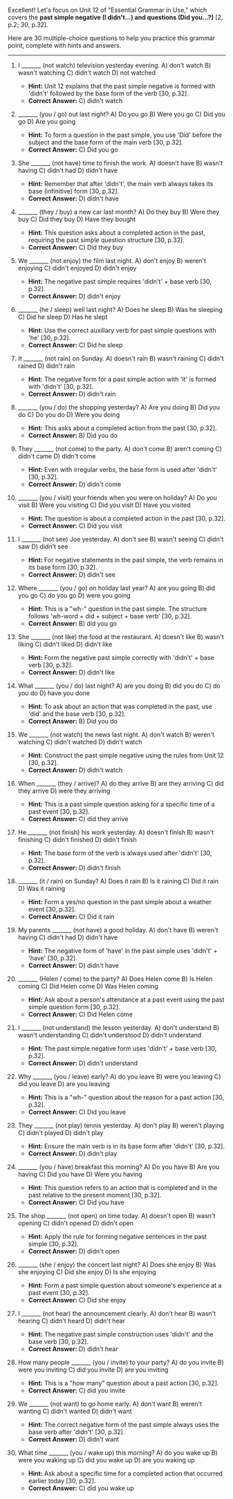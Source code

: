 Excellent! Let's focus on Unit 12 of "Essential Grammar in Use," which covers the **past simple negative (I didn't...) and questions (Did you...?)** [2, p.2; 30, p.32].

Here are 30 multiple-choice questions to help you practice this grammar point, complete with hints and answers.

---

1.  I _______ (not watch) television yesterday evening.
    A) don't watch
    B) wasn't watching
    C) didn't watch
    D) not watched
    *   **Hint:** Unit 12 explains that the past simple negative is formed with 'didn't' followed by the base form of the verb [30, p.32].
    *   ****Correct Answer:**** C) didn't watch

2.  _______ (you / go) out last night?
    A) Do you go
    B) Were you go
    C) Did you go
    D) Are you going
    *   **Hint:** To form a question in the past simple, you use 'Did' before the subject and the base form of the main verb [30, p.32].
    *   ****Correct Answer:**** C) Did you go

3.  She _______ (not have) time to finish the work.
    A) doesn't have
    B) wasn't having
    C) didn't had
    D) didn't have
    *   **Hint:** Remember that after 'didn't', the main verb always takes its base (infinitive) form [30, p.32].
    *   ****Correct Answer:**** D) didn't have

4.  _______ (they / buy) a new car last month?
    A) Do they buy
    B) Were they buy
    C) Did they buy
    D) Have they bought
    *   **Hint:** This question asks about a completed action in the past, requiring the past simple question structure [30, p.32].
    *   ****Correct Answer:**** C) Did they buy

5.  We _______ (not enjoy) the film last night.
    A) don't enjoy
    B) weren't enjoying
    C) didn't enjoyed
    D) didn't enjoy
    *   **Hint:** The negative past simple requires 'didn't' + base verb [30, p.32].
    *   ****Correct Answer:**** D) didn't enjoy

6.  _______ (he / sleep) well last night?
    A) Does he sleep
    B) Was he sleeping
    C) Did he sleep
    D) Has he slept
    *   **Hint:** Use the correct auxiliary verb for past simple questions with 'he' [30, p.32].
    *   ****Correct Answer:**** C) Did he sleep

7.  It _______ (not rain) on Sunday.
    A) doesn't rain
    B) wasn't raining
    C) didn't rained
    D) didn't rain
    *   **Hint:** The negative form for a past simple action with 'it' is formed with 'didn't' [30, p.32].
    *   ****Correct Answer:**** D) didn't rain

8.  _______ (you / do) the shopping yesterday?
    A) Are you doing
    B) Did you do
    C) Do you do
    D) Were you doing
    *   **Hint:** This asks about a completed action from the past [30, p.32].
    *   ****Correct Answer:**** B) Did you do

9.  They _______ (not come) to the party.
    A) don't come
    B) aren't coming
    C) didn't came
    D) didn't come
    *   **Hint:** Even with irregular verbs, the base form is used after 'didn't' [30, p.32].
    *   ****Correct Answer:**** D) didn't come

10. _______ (you / visit) your friends when you were on holiday?
    A) Do you visit
    B) Were you visiting
    C) Did you visit
    D) Have you visited
    *   **Hint:** The question is about a completed action in the past [30, p.32].
    *   ****Correct Answer:**** C) Did you visit

11. I _______ (not see) Joe yesterday.
    A) don't see
    B) wasn't seeing
    C) didn't saw
    D) didn't see
    *   **Hint:** For negative statements in the past simple, the verb remains in its base form [30, p.32].
    *   ****Correct Answer:**** D) didn't see

12. Where _______ (you / go) on holiday last year?
    A) are you going
    B) did you go
    C) do you go
    D) were you going
    *   **Hint:** This is a "wh-" question in the past simple. The structure follows 'wh-word + did + subject + base verb' [30, p.32].
    *   ****Correct Answer:**** B) did you go

13. She _______ (not like) the food at the restaurant.
    A) doesn't like
    B) wasn't liking
    C) didn't liked
    D) didn't like
    *   **Hint:** Form the negative past simple correctly with 'didn't' + base verb [30, p.32].
    *   ****Correct Answer:**** D) didn't like

14. What _______ (you / do) last night?
    A) are you doing
    B) did you do
    C) do you do
    D) have you done
    *   **Hint:** To ask about an action that was completed in the past, use 'did' and the base verb [30, p.32].
    *   ****Correct Answer:**** B) Did you do

15. We _______ (not watch) the news last night.
    A) don't watch
    B) weren't watching
    C) didn't watched
    D) didn't watch
    *   **Hint:** Construct the past simple negative using the rules from Unit 12 [30, p.32].
    *   ****Correct Answer:**** D) didn't watch

16. When _______ (they / arrive)?
    A) do they arrive
    B) are they arriving
    C) did they arrive
    D) were they arriving
    *   **Hint:** This is a past simple question asking for a specific time of a past event [30, p.32].
    *   ****Correct Answer:**** C) did they arrive

17. He _______ (not finish) his work yesterday.
    A) doesn't finish
    B) wasn't finishing
    C) didn't finished
    D) didn't finish
    *   **Hint:** The base form of the verb is always used after 'didn't' [30, p.32].
    *   ****Correct Answer:**** D) didn't finish

18. _______ (it / rain) on Sunday?
    A) Does it rain
    B) Is it raining
    C) Did it rain
    D) Was it raining
    *   **Hint:** Form a yes/no question in the past simple about a weather event [30, p.32].
    *   ****Correct Answer:**** C) Did it rain

19. My parents _______ (not have) a good holiday.
    A) don't have
    B) weren't having
    C) didn't had
    D) didn't have
    *   **Hint:** The negative form of 'have' in the past simple uses 'didn't' + 'have' [30, p.32].
    *   ****Correct Answer:**** D) didn't have

20. _______ (Helen / come) to the party?
    A) Does Helen come
    B) Is Helen coming
    C) Did Helen come
    D) Was Helen coming
    *   **Hint:** Ask about a person's attendance at a past event using the past simple question form [30, p.32].
    *   ****Correct Answer:**** C) Did Helen come

21. I _______ (not understand) the lesson yesterday.
    A) don't understand
    B) wasn't understanding
    C) didn't understood
    D) didn't understand
    *   **Hint:** The past simple negative form uses 'didn't' + base verb [30, p.32].
    *   ****Correct Answer:**** D) didn't understand

22. Why _______ (you / leave) early?
    A) do you leave
    B) were you leaving
    C) did you leave
    D) are you leaving
    *   **Hint:** This is a "wh-" question about the reason for a past action [30, p.32].
    *   ****Correct Answer:**** C) Did you leave

23. They _______ (not play) tennis yesterday.
    A) don't play
    B) weren't playing
    C) didn't played
    D) didn't play
    *   **Hint:** Ensure the main verb is in its base form after 'didn't' [30, p.32].
    *   ****Correct Answer:**** D) didn't play

24. _______ (you / have) breakfast this morning?
    A) Do you have
    B) Are you having
    C) Did you have
    D) Were you having
    *   **Hint:** This question refers to an action that is completed and in the past relative to the present moment [30, p.32].
    *   ****Correct Answer:**** C) Did you have

25. The shop _______ (not open) on time today.
    A) doesn't open
    B) wasn't opening
    C) didn't opened
    D) didn't open
    *   **Hint:** Apply the rule for forming negative sentences in the past simple [30, p.32].
    *   ****Correct Answer:**** D) didn't open

26. _______ (she / enjoy) the concert last night?
    A) Does she enjoy
    B) Was she enjoying
    C) Did she enjoy
    D) Is she enjoying
    *   **Hint:** Form a past simple question about someone's experience at a past event [30, p.32].
    *   ****Correct Answer:**** C) Did she enjoy

27. I _______ (not hear) the announcement clearly.
    A) don't hear
    B) wasn't hearing
    C) didn't heard
    D) didn't hear
    *   **Hint:** The negative past simple construction uses 'didn't' and the base verb [30, p.32].
    *   ****Correct Answer:**** D) didn't hear

28. How many people _______ (you / invite) to your party?
    A) do you invite
    B) were you inviting
    C) did you invite
    D) are you inviting
    *   **Hint:** This is a "how many" question about a past action [30, p.32].
    *   ****Correct Answer:**** C) did you invite

29. We _______ (not want) to go home early.
    A) don't want
    B) weren't wanting
    C) didn't wanted
    D) didn't want
    *   **Hint:** The correct negative form of the past simple always uses the base verb after 'didn't' [30, p.32].
    *   ****Correct Answer:**** D) didn't want

30. What time _______ (you / wake up) this morning?
    A) do you wake up
    B) were you waking up
    C) did you wake up
    D) are you waking up
    *   **Hint:** Ask about a specific time for a completed action that occurred earlier today [30, p.32].
    *   ****Correct Answer:**** C) did you wake up